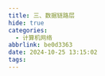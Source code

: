 ```yaml
---
title: 三、数据链路层
hide: true
categories:
  - 计算机网络
abbrlink: be0d3363
date: 2024-10-25 13:15:02
tags:
---
```

